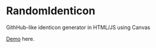 # RandomIdenticon
GithHub-like identicon generator in HTML/JS using Canvas

[Demo](http://spitfirex.net/identicon/) here.
